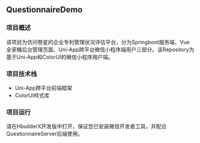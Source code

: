 ## QuestionnaireDemo

### 项目概述

该项目为仿问卷星的企业专利管理状况评估平台，分为Springboot服务端、Vue全家桶后台管理页面、Uni-App跨平台微信小程序端用户三部分。该Repository为基于Uni-App和ColorUI的微信小程序用户端。

### 项目技术栈

* Uni-App跨平台前端框架
* ColorUI样式库

### 项目运行

请在HbuilderX开发版中打开，保证您已安装微信开发者工具，并配合QuestionnaireServer后端使用。
